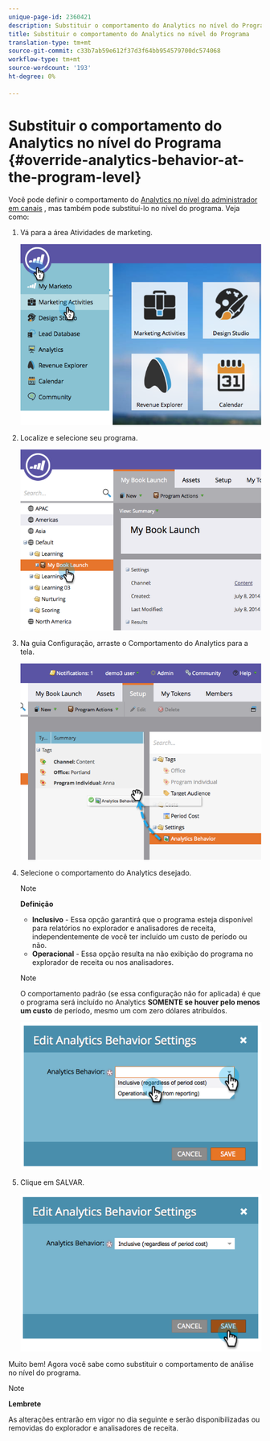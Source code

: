 ```yaml
---
unique-page-id: 2360421
description: Substituir o comportamento do Analytics no nível do Programa - Documentos do marketing - Documentação do produto
title: Substituir o comportamento do Analytics no nível do Programa
translation-type: tm+mt
source-git-commit: c33b7ab59e612f37d3f64bb954579700dc574068
workflow-type: tm+mt
source-wordcount: '193'
ht-degree: 0%

---
```



# Substituir o comportamento do Analytics no nível do Programa {#override-analytics-behavior-at-the-program-level}

Você pode definir o comportamento do [Analytics no nível do administrador em canais](make-a-program-without-a-period-cost-available-in-revenue-explorer-and-analyzers.md) , mas também pode substituí-lo no nível do programa. Veja como:

1. Vá para a área Atividades de marketing.

   ![](assets/image2014-9-24-11-3a40-3a46.png)

1. Localize e selecione seu programa.

   ![](assets/image2014-9-24-11-3a40-3a57.png)

1. Na guia Configuração, arraste o Comportamento do Analytics para a tela.

   ![](assets/image2014-9-24-11-3a41-3a2.png)

1. Selecione o comportamento do Analytics desejado.

   >[!NOTE]
   >
   >**Definição**
   >
   >* **Inclusivo** - Essa opção garantirá que o programa esteja disponível para relatórios no explorador e analisadores de receita, independentemente de você ter incluído um custo de período ou não.
   >* **Operacional** - Essa opção resulta na não exibição do programa no explorador de receita ou nos analisadores.


   >[!NOTE]
   >
   >O comportamento padrão (se essa configuração não for aplicada) é que o programa será incluído no Analytics **SOMENTE se houver pelo menos um custo** de período, mesmo um com zero dólares atribuídos.

   ![](assets/image2014-9-24-11-3a42-3a0.png)

1. Clique em SALVAR.

   ![](assets/image2014-9-24-11-3a42-3a6.png)

Muito bem! Agora você sabe como substituir o comportamento de análise no nível do programa.

>[!NOTE]
>
>**Lembrete**
>
>As alterações entrarão em vigor no dia seguinte e serão disponibilizadas ou removidas do explorador e analisadores de receita.

